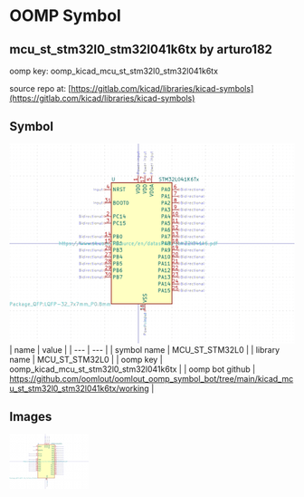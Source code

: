 # OOMP Symbol  
## mcu_st_stm32l0_stm32l041k6tx  by arturo182  
  
oomp key: oomp_kicad_mcu_st_stm32l0_stm32l041k6tx  
  
source repo at: [https://gitlab.com/kicad/libraries/kicad-symbols](https://gitlab.com/kicad/libraries/kicad-symbols)  
## Symbol  
  
[![working.png](working_600.png)](working.png)  
| name | value | 
| --- | --- | 
| symbol name | MCU_ST_STM32L0 | 
| library name | MCU_ST_STM32L0 | 
| oomp key | oomp_kicad_mcu_st_stm32l0_stm32l041k6tx | 
| oomp bot github | https://github.com/oomlout/oomlout_oomp_symbol_bot/tree/main/kicad_mcu_st_stm32l0_stm32l041k6tx/working | 
## Images  
  
[![working.png](working_140.png)](working.png)  
